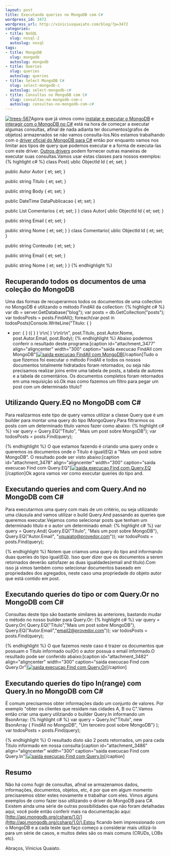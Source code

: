 ```yaml
--- 
layout: post
title: Executando queries no MongoDB com C#
wordpress_id: 3472
wordpress_url: http://viniciusquaiato.com/blog/?p=3472
categories: 
- title: NoSQL
  slug: nosql-2
  autoslug: nosql
tags: 
- title: MongoDB
  slug: mongodb
  autoslug: mongodb
- title: Queries
  slug: queries
  autoslug: queries
- title: Select MongoDB C#
  slug: select-mongodb-c
  autoslug: select-mongodb-c#
- title: Consultas no MongoDB com C#
  slug: consultas-no-mongodb-com-c
  autoslug: consultas-no-mongodb-com-c#
---
```

[![](http://viniciusquaiato.com/blog/wp-content/uploads/2011/05/trees-567-300x225.jpg "trees-567")](http://viniciusquaiato.com/blog/wp-content/uploads/2011/05/trees-567.jpg)Agora que já vimos como [instalar e executar o MongoDB](http://viniciusquaiato.com/blog/primeiros-passos-com-mongodb/) e [interagir com o MongoDB no C#](http://viniciusquaiato.com/blog/mongodb-com-csharp/) está na hora de começar a executar algumas consultas, afinal de nada adianta ter documentos(grafos de objetos) armazenados se não vamos consulta-los.Nós estamos trabalhando com o [driver oficial do MongoDB para C#](https://github.com/mongodb/mongo-csharp-driver) então por enquanto vamos nos limitar aos tipos de query que podemos executar e a forma de executa-las com este driver. [Outros drivers](http://www.mongodb.org/display/DOCS/CSharp+Community+Projects) podem fornecer outras maneiras de executar suas consultas.Vamos usar estas classes para nossos exemplos:
{% highlight c# %}
class Post{
ublic ObjectId Id {
et;
    set;
    }


public Autor Autor {
et;
    set;
    }


public string Titulo {
et;
    set;
    }


public string Body {
et;
    set;
    }


public DateTime DataPublicacao {
et;
    set;
    }


public List<comentario> Comentarios {
et;
    set;
    }
}
class Autor{
ublic ObjectId Id {
et;
    set;
    }


public string Email {
et;
    set;
    }


public string Nome {
et;
    set;
    }
}
class Comentario{
ublic ObjectId Id {
et;
    set;
    }


public string Conteudo {
et;
    set;
    }


public string Email {
et;
    set;
    }


public string Nome {
et;
    set;
    }
}
</comentario>
{% endhighlight %}


## Recuperando todos os documentos de uma coleção do MongoDB
Uma das formas de recuperarmos todos os documentos de uma collection no MongoDB é utilizando o método FindAll da collection:
{% highlight c# %}
var db = server.GetDatabase("blog");
var posts = db.GetCollection<post>("posts");
var todosPosts = posts.FindAll();
    foreach(var post in todosPosts)Console.WriteLine("Titulo: {
}
 - por: {
}
({
}
) \r\n{
}
 \r\n\r\n",  post.Titulo, post.Autor.Nome, post.Autor.Email, post.Body);
    </post>
{% endhighlight %}
Abaixo podemos conferir o resultado deste programa:[caption id="attachment_3477" align="aligncenter" width="300" caption="saida execucao FindAll com MongoDB"][![saida execucao FindAll com MongoDB](http://viniciusquaiato.com/blog/wp-content/uploads/2011/05/saida-execucao-FindAll-com-MongoDB-300x119.png "saida execucao FindAll com MongoDB")](http://viniciusquaiato.com/blog/wp-content/uploads/2011/05/saida-execucao-FindAll-com-MongoDB.png)[/caption]Tudo o que fizemos foi executar o método FindAll e todos os nossos documentos totalmente hidratados foram retornados, ou seja não precisamos realizar joins entre uma tabela de posts, a tabela de autores e a tabela de comentários. Os documentos completos foram retornados em uma requisição só.Ok mas como fazemos um filtro para pegar um post com um determinado título?

## Utilizando Query.EQ no MongoDB com C#
Para realizarmos este tipo de query vamos utilizar a classe Query que é um builder para montar uma query do tipo IMongoQuery.Para filtrarmos os posts com um determinado titulo vamos fazer como abaixo:
{% highlight c# %}
var query = Query.EQ("Titulo", "Mais um post sobre MongoDB");
var todosPosts = posts.Find(query);
    
{% endhighlight %}
O que estamos fazendo é criando uma query onde o queremos os documentos onde o Titulo é igual(EQ) a "Mais um post sobre MongoDB". O resultado pode ser visto abaixo:[caption id="attachment_3478" align="aligncenter" width="300" caption="saida execucao Find com Query.EQ"][![saida execucao Find com Query.EQ](http://viniciusquaiato.com/blog/wp-content/uploads/2011/05/saida-execucao-Find-com-Query.EQ--300x105.png "saida execucao Find com Query.EQ")](http://viniciusquaiato.com/blog/wp-content/uploads/2011/05/saida-execucao-Find-com-Query.EQ-.png)[/caption]Ok agora vamos ver como executar queries do tipo and.

## Executando queries and com Query.And no MongoDB com C#
Para executarmos uma query com mais de um critério, ou seja utilizando uma cláusula and vamos utilizar o build Query.And passando as queries que queremos executar.Vejamos como selecionar posts que tenham um determinado título e o autor um determinado email:
{% highlight c# %}
var query = Query.And(                      Query.EQ("Titulo", "Mais um post sobre MongoDB"),                      Query.EQ("Autor.Email", "vquaiato@provedor.com"));
var todosPosts = posts.Find(query);
    
{% endhighlight %}
Notem que criamos uma query do tipo and informando duas queries do tipo igual(EQ). Isso quer dizer que os documentos a serem retornados deverão satisfazer as duas igualdades(email and titulo).Com isso já vimos também como selecionar documentos baseado em propriedades dos agregados, neste caso uma propriedade do objeto autor que está contido em post.

## Executando queries do tipo or com Query.Or no MongoDB com C#
Consultas deste tipo são bastante similares às anteriores, bastando mudar o método no nosso builder para Query.Or:
{% highlight c# %}
var query = Query.Or(                      Query.EQ("Titulo","Mais um post sobre MongoDB"),                      Query.EQ("Autor.Email","email2@provedor.com"));
var todosPosts = posts.Find(query);
    
{% endhighlight %}
O que fazemos neste caso é trazer os documentos que possuam o Titulo informado ou(Or) o autor possua o email informado.O resultado pode ser conferido abaixo:[caption id="attachment_3482" align="aligncenter" width="300" caption="saida execucao Find com Query.Or"][![saida execucao Find com Query.Or](http://viniciusquaiato.com/blog/wp-content/uploads/2011/05/saida-execucao-Find-com-Query.Or_-300x118.png "saida execucao Find com Query.Or")](http://viniciusquaiato.com/blog/wp-content/uploads/2011/05/saida-execucao-Find-com-Query.Or_.png)[/caption]

## Executando queries do tipo In(range) com Query.In no MongoDB com C#
É comum precisarmos obter informações dado um conjunto de valores. Por exemplo "obter os clientes que residam nas cidades A, B ou C".Vamos então criar uma query utilziando o builder Query.In informando um BsonArray:
{% highlight c# %}
var query = Query.In("Titulo", new BsonArray {
FindAll no MongoDB", "Um terceiro post sobre MongoDB"}
);
var todosPosts = posts.Find(query);
    
{% endhighlight %}
O resultado disto são 2 posts retornados, um para cada Titulo informado em nossa consulta:[caption id="attachment_3486" align="aligncenter" width="300" caption="saida execucao Find com Query.In"][![saida execucao Find com Query.In](http://viniciusquaiato.com/blog/wp-content/uploads/2011/05/saida-execucao-Find-com-Query.In_-300x113.png "saida execucao Find com Query.In")](http://viniciusquaiato.com/blog/wp-content/uploads/2011/05/saida-execucao-Find-com-Query.In_.png)[/caption]

## Resumo
Não há como fugir de consultas, afinal se armazenamos dados, informações, documentos, objetos, etc, é por que em algum momento precisaremos obter estes novamente e trabalhar com eles. Vimos alguns exemplos de como fazer isso utilizando o driver do MongoDB para C#. Existem ainda uma série de outras possibilidades que não foram detalhadas aqui, você pode então conferir mais na documentação aqui: [http://api.mongodb.org/csharp/1.0/](http://api.mongodb.org/csharp/1.0/).Estou ficando bem impressionado com o MongoDB e a cada teste que faço começo a considerar mais utilizá-lo para um série de casos, e muitos deles são os mais comuns (CRUDs, LOBs etc).

Abraços,
Vinicius Quaiato.

